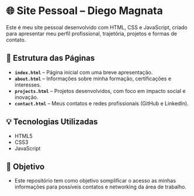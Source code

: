 # 🌐 Site Pessoal – Diego Magnata

Este é meu site pessoal desenvolvido com HTML, CSS e JavaScript, criado para apresentar meu perfil profissional, trajetória, projetos e formas de contato.

## 📁 Estrutura das Páginas

- **`index.html`** – Página inicial com uma breve apresentação.
- **`about.html`** – Informações sobre minha formação, certificações e interesses.
- **`projects.html`** – Projetos desenvolvidos, com foco em impacto social e inovação.
- **`contact.html`** – Meus contatos e redes profissionais (GitHub e LinkedIn).

## 💡 Tecnologias Utilizadas

- HTML5  
- CSS3  
- JavaScript  

## 📌 Objetivo

 - Este repositório tem como objetivo somplificar o acesso as minhas informações para possíveis contatos e networking da área de trabalho.
